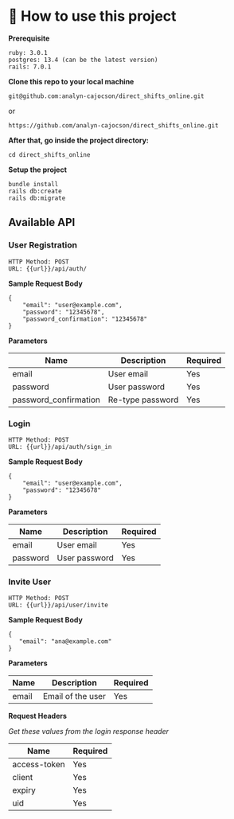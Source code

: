 # 🤔 How to use this project

**Prerequisite**
```
ruby: 3.0.1
postgres: 13.4 (can be the latest version)
rails: 7.0.1
```

**Clone this repo to your local machine**
```
git@github.com:analyn-cajocson/direct_shifts_online.git
```

or 

```
https://github.com/analyn-cajocson/direct_shifts_online.git
```

**After that, go inside the project directory:**

```
cd direct_shifts_online
```

**Setup the project**

```
bundle install
rails db:create
rails db:migrate
```


## Available API

### User Registration
```
HTTP Method: POST
URL: {{url}}/api/auth/
```

**Sample Request Body**

```
{
    "email": "user@example.com",
    "password": "12345678",
    "password_confirmation": "12345678"
}
```
**Parameters**

Name | Description | Required | 
--- | --- | --- | 
email | User email | Yes |
password | User password | Yes |
password_confirmation | Re-type password | Yes |

### Login
```
HTTP Method: POST
URL: {{url}}/api/auth/sign_in
```

**Sample Request Body**

```
{
    "email": "user@example.com",
    "password": "12345678"
}
```
**Parameters**

Name | Description | Required | 
--- | --- | --- | 
email | User email | Yes |
password | User password | Yes |


### Invite User
```
HTTP Method: POST
URL: {{url}}/api/user/invite
```

**Sample Request Body**

```
{
   "email": "ana@example.com"
}
```
**Parameters**

Name | Description | Required | 
--- | --- | --- | 
email | Email of the user | Yes |



**Request Headers**

_Get these values from the login response header_

Name | Required |
--- | --- |
access-token | Yes |
client | Yes |
expiry | Yes |
uid | Yes |


